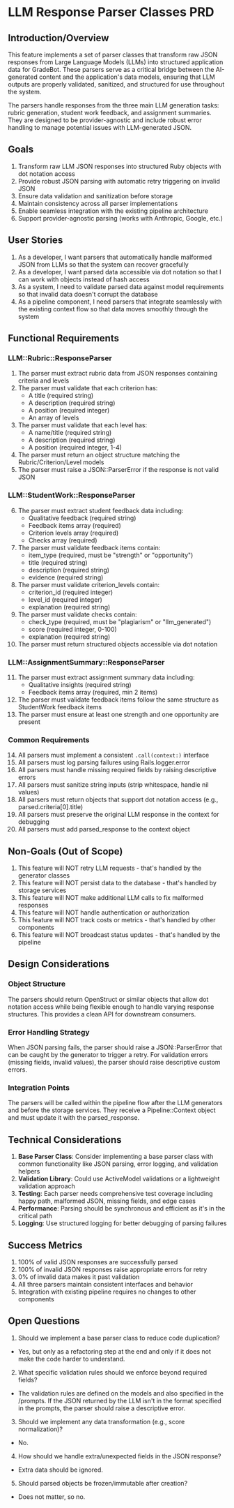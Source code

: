 # LLM Response Parser Classes PRD

## Introduction/Overview

This feature implements a set of parser classes that transform raw JSON responses from Large Language Models (LLMs) into structured application data for GradeBot. These parsers serve as a critical bridge between the AI-generated content and the application's data models, ensuring that LLM outputs are properly validated, sanitized, and structured for use throughout the system.

The parsers handle responses from the three main LLM generation tasks: rubric generation, student work feedback, and assignment summaries. They are designed to be provider-agnostic and include robust error handling to manage potential issues with LLM-generated JSON.

## Goals

1. Transform raw LLM JSON responses into structured Ruby objects with dot notation access
2. Provide robust JSON parsing with automatic retry triggering on invalid JSON
3. Ensure data validation and sanitization before storage
4. Maintain consistency across all parser implementations
5. Enable seamless integration with the existing pipeline architecture
6. Support provider-agnostic parsing (works with Anthropic, Google, etc.)

## User Stories

1. As a developer, I want parsers that automatically handle malformed JSON from LLMs so that the system can recover gracefully
2. As a developer, I want parsed data accessible via dot notation so that I can work with objects instead of hash access
3. As a system, I need to validate parsed data against model requirements so that invalid data doesn't corrupt the database
4. As a pipeline component, I need parsers that integrate seamlessly with the existing context flow so that data moves smoothly through the system

## Functional Requirements

### LLM::Rubric::ResponseParser

1. The parser must extract rubric data from JSON responses containing criteria and levels
2. The parser must validate that each criterion has:
   - A title (required string)
   - A description (required string)
   - A position (required integer)
   - An array of levels
3. The parser must validate that each level has:
   - A name/title (required string)
   - A description (required string)
   - A position (required integer, 1-4)
4. The parser must return an object structure matching the Rubric/Criterion/Level models
5. The parser must raise a JSON::ParserError if the response is not valid JSON

### LLM::StudentWork::ResponseParser

6. The parser must extract student feedback data including:
   - Qualitative feedback (required string)
   - Feedback items array (required)
   - Criterion levels array (required)
   - Checks array (required)
7. The parser must validate feedback items contain:
   - item_type (required, must be "strength" or "opportunity")
   - title (required string)
   - description (required string)
   - evidence (required string)
8. The parser must validate criterion_levels contain:
   - criterion_id (required integer)
   - level_id (required integer)
   - explanation (required string)
9. The parser must validate checks contain:
   - check_type (required, must be "plagiarism" or "llm_generated")
   - score (required integer, 0-100)
   - explanation (required string)
10. The parser must return structured objects accessible via dot notation

### LLM::AssignmentSummary::ResponseParser

11. The parser must extract assignment summary data including:
    - Qualitative insights (required string)
    - Feedback items array (required, min 2 items)
12. The parser must validate feedback items follow the same structure as StudentWork feedback items
13. The parser must ensure at least one strength and one opportunity are present

### Common Requirements

14. All parsers must implement a consistent `.call(context:)` interface
15. All parsers must log parsing failures using Rails.logger.error
16. All parsers must handle missing required fields by raising descriptive errors
17. All parsers must sanitize string inputs (strip whitespace, handle nil values)
18. All parsers must return objects that support dot notation access (e.g., parsed.criteria[0].title)
19. All parsers must preserve the original LLM response in the context for debugging
20. All parsers must add parsed_response to the context object

## Non-Goals (Out of Scope)

1. This feature will NOT retry LLM requests - that's handled by the generator classes
2. This feature will NOT persist data to the database - that's handled by storage services
3. This feature will NOT make additional LLM calls to fix malformed responses
4. This feature will NOT handle authentication or authorization
5. This feature will NOT track costs or metrics - that's handled by other components
6. This feature will NOT broadcast status updates - that's handled by the pipeline

## Design Considerations

### Object Structure
The parsers should return OpenStruct or similar objects that allow dot notation access while being flexible enough to handle varying response structures. This provides a clean API for downstream consumers.

### Error Handling Strategy
When JSON parsing fails, the parser should raise a JSON::ParserError that can be caught by the generator to trigger a retry. For validation errors (missing fields, invalid values), the parser should raise descriptive custom errors.

### Integration Points
The parsers will be called within the pipeline flow after the LLM generators and before the storage services. They receive a Pipeline::Context object and must update it with the parsed_response.

## Technical Considerations

1. **Base Parser Class**: Consider implementing a base parser class with common functionality like JSON parsing, error logging, and validation helpers
2. **Validation Library**: Could use ActiveModel validations or a lightweight validation approach
3. **Testing**: Each parser needs comprehensive test coverage including happy path, malformed JSON, missing fields, and edge cases
4. **Performance**: Parsing should be synchronous and efficient as it's in the critical path
5. **Logging**: Use structured logging for better debugging of parsing failures

## Success Metrics

1. 100% of valid JSON responses are successfully parsed
2. 100% of invalid JSON responses raise appropriate errors for retry
3. 0% of invalid data makes it past validation
4. All three parsers maintain consistent interfaces and behavior
5. Integration with existing pipeline requires no changes to other components

## Open Questions

1. Should we implement a base parser class to reduce code duplication?
- Yes, but only as a refactoring step at the end and only if it does not make the code harder to understand.
2. What specific validation rules should we enforce beyond required fields?
- The validation rules are defined on the models and also specified in the /prompts. If the JSON returned by the LLM isn't in the format specified in the prompts, the parser should raise a descriptive error.
3. Should we implement any data transformation (e.g., score normalization)?
- No.
4. How should we handle extra/unexpected fields in the JSON response?
- Extra data should be ignored.
5. Should parsed objects be frozen/immutable after creation?
- Does not matter, so no.
